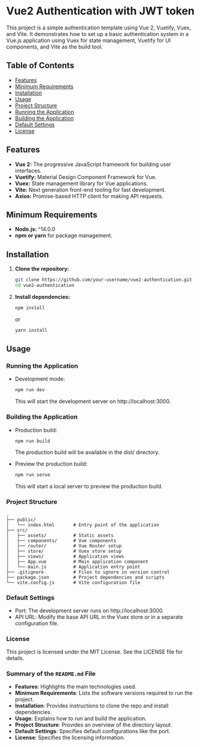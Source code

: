 # Vue2 Authentication with JWT token

This project is a simple authentication template using Vue 2, Vuetify, Vuex, and Vite. It demonstrates how to set up a basic authentication system in a Vue.js application using Vuex for state management, Vuetify for UI components, and Vite as the build tool.

## Table of Contents
- [Features](#features)
- [Minimum Requirements](#minimum-requirements)
- [Installation](#installation)
- [Usage](#usage)
- [Project Structure](#project-structure)
- [Running the Application](#running-the-application)
- [Building the Application](#building-the-application)
- [Default Settings](#default-settings)
- [License](#license)

## Features
- **Vue 2:** The progressive JavaScript framework for building user interfaces.
- **Vuetify:** Material Design Component Framework for Vue.
- **Vuex:** State management library for Vue applications.
- **Vite:** Next generation front-end tooling for fast development.
- **Axios:** Promise-based HTTP client for making API requests.

## Minimum Requirements
- **Node.js:** ^14.0.0
- **npm or yarn** for package management.

## Installation
1. **Clone the repository:**
   ```bash
   git clone https://github.com/your-username/vue2-authentication.git
   cd vue2-authentication
   ```

2. **Install dependencies:**
   ```bash
   npm install
   ```
   or
   ```bash
   yarn install
   ```

## Usage

### Running the Application

- Development mode:
   ```bash
   npm run dev
   ```
  This will start the development server on http://localhost:3000.

### Building the Application

- Production build:

   ```bash
   npm run build
   ```
  The production build will be available in the dist/ directory.


- Preview the production build:

   ```bash
   npm run serve
   ```
  This will start a local server to preview the production build.

### Project Structure

```plaintext
.
├── public/
│   └── index.html       # Entry point of the application
├── src/
│   ├── assets/          # Static assets
│   ├── components/      # Vue components
│   ├── router/          # Vue Router setup
│   ├── store/           # Vuex store setup
│   ├── views/           # Application views
│   ├── App.vue          # Main application component
│   └── main.js          # Application entry point
├── .gitignore           # Files to ignore in version control
├── package.json         # Project dependencies and scripts
└── vite.config.js       # Vite configuration file
```

### Default Settings

- Port: The development server runs on http://localhost:3000.
- API URL: Modify the base API URL in the Vuex store or in a separate configuration file.

### License

This project is licensed under the MIT License. See the LICENSE file for details.


### Summary of the `README.md` File

- **Features**: Highlights the main technologies used.
- **Minimum Requirements**: Lists the software versions required to run the project.
- **Installation**: Provides instructions to clone the repo and install dependencies.
- **Usage**: Explains how to run and build the application.
- **Project Structure**: Provides an overview of the directory layout.
- **Default Settings**: Specifies default configurations like the port.
- **License**: Specifies the licensing information.


